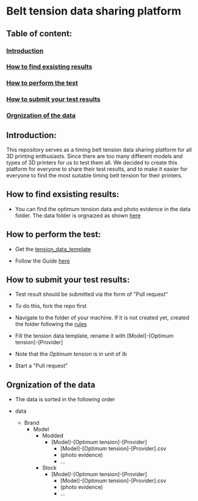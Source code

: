 # Belt tension data sharing platform

## Table of content:

### [Introduction](#introduction-1)

### [How to find exsisting results](#how-to-find-exsisting-results-1)

### [How to perform the test](#how-to-perform-the-test-1)

### [How to submit your test results](#how-to-submit-your-test-results-1)

### [Orgnization of the data](#orgnization-of-the-data-1)

## Introduction:

This repository serves as a timing belt tension data sharing platform for all 3D printing enthusiasts. Since there are too many different models and types of 3D printers for us to test them all. We decided to create this platform for everyone to share their test results, and to make it easier for everyone to find the most suitable timing belt tension for their printers.

## How to find exsisting results:

- You can find the optimum tension data and photo evidence in the data folder. The data folder is orgnaized as shown [here](#orgnization-of-the-data-1)

## How to perform the test:

- Get the [tension_data_template](./templates)

- Follow the Guide [here](https://prorifi3d.com/pages/how-to-tune-your-timing-belt)

## How to submit your test results:

- Test result should be submitted via the form of "Pull request"

- To do this, fork the repo first

- Navigate to the folder of your machine. If it is not created yet, created the folder following the [rules](#orgnization-of-the-data-1)

- Fill the tension data template, rename it with [Model]-[Optimum tension]-[Provider]

- Note that the *Optimum tension* is in unit of *lb*

- Start a "Pull request"

## Orgnization of the data

- The data is sorted in the following order

- data
     - Brand
        - Model
			- Modded
				- [Model]-[Optimum tension]-[Provider]
					- [Model]-[Optimum tension]-[Provider].csv
					- (photo evidence)
					- ...
			- Stock
				- [Model]-[Optimum tension]-[Provider]
					- [Model]-[Optimum tension]-[Provider].csv
					- (photo evidence)
					- ...



